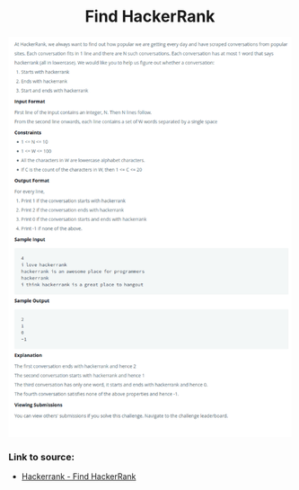 <h1 align="center">Find HackerRank</h1>

![alt text](https://raw.githubusercontent.com/matthew01lokiet/Github-repos-images/main/Other/Regex/OJxewn7X_o.png)

### Link to source: 
- <a href="https://www.hackerrank.com/challenges/find-hackerrank/problem">Hackerrank - Find HackerRank</a>

